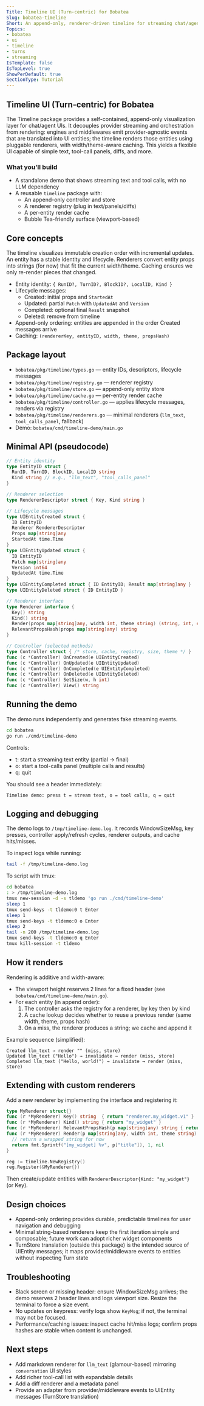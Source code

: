 ```yaml
---
Title: Timeline UI (Turn-centric) for Bobatea
Slug: bobatea-timeline
Short: An append-only, renderer-driven timeline for streaming chat/agent UIs
Topics:
- bobatea
- ui
- timeline
- turns
- streaming
IsTemplate: false
IsTopLevel: true
ShowPerDefault: true
SectionType: Tutorial
---
```


## Timeline UI (Turn-centric) for Bobatea

The Timeline package provides a self-contained, append-only visualization layer for chat/agent UIs. It decouples provider streaming and orchestration from rendering: engines and middlewares emit provider-agnostic events that are translated into UI entities; the timeline renders those entities using pluggable renderers, with width/theme-aware caching. This yields a flexible UI capable of simple text, tool-call panels, diffs, and more.

### What you’ll build

- A standalone demo that shows streaming text and tool calls, with no LLM dependency
- A reusable `timeline` package with:
  - An append-only controller and store
  - A renderer registry (plug in text/panels/diffs)
  - A per-entity render cache
  - Bubble Tea-friendly surface (viewport-based)

## Core concepts

The timeline visualizes immutable creation order with incremental updates. An entity has a stable identity and lifecycle. Renderers convert entity props into strings (for now) that fit the current width/theme. Caching ensures we only re-render pieces that changed.

- Entity identity: `{ RunID?, TurnID?, BlockID?, LocalID, Kind }`
- Lifecycle messages:
  - Created: initial props and `StartedAt`
  - Updated: partial `Patch` with `UpdatedAt` and `Version`
  - Completed: optional final `Result` snapshot
  - Deleted: remove from timeline
- Append-only ordering: entities are appended in the order Created messages arrive
- Caching: `(rendererKey, entityID, width, theme, propsHash)`

## Package layout

- `bobatea/pkg/timeline/types.go` — entity IDs, descriptors, lifecycle messages
- `bobatea/pkg/timeline/registry.go` — renderer registry
- `bobatea/pkg/timeline/store.go` — append-only entity store
- `bobatea/pkg/timeline/cache.go` — per-entity render cache
- `bobatea/pkg/timeline/controller.go` — applies lifecycle messages, renders via registry
- `bobatea/pkg/timeline/renderers.go` — minimal renderers (`llm_text`, `tool_calls_panel`, fallback)
- Demo: `bobatea/cmd/timeline-demo/main.go`

## Minimal API (pseudocode)

```go
// Entity identity
type EntityID struct {
  RunID, TurnID, BlockID, LocalID string
  Kind string // e.g., "llm_text", "tool_calls_panel"
}

// Renderer selection
type RendererDescriptor struct { Key, Kind string }

// Lifecycle messages
type UIEntityCreated struct {
  ID EntityID
  Renderer RendererDescriptor
  Props map[string]any
  StartedAt time.Time
}
type UIEntityUpdated struct {
  ID EntityID
  Patch map[string]any
  Version int64
  UpdatedAt time.Time
}
type UIEntityCompleted struct { ID EntityID; Result map[string]any }
type UIEntityDeleted struct { ID EntityID }

// Renderer interface
type Renderer interface {
  Key() string
  Kind() string
  Render(props map[string]any, width int, theme string) (string, int, error)
  RelevantPropsHash(props map[string]any) string
}

// Controller (selected methods)
type Controller struct { /* store, cache, registry, size, theme */ }
func (c *Controller) OnCreated(e UIEntityCreated)
func (c *Controller) OnUpdated(e UIEntityUpdated)
func (c *Controller) OnCompleted(e UIEntityCompleted)
func (c *Controller) OnDeleted(e UIEntityDeleted)
func (c *Controller) SetSize(w, h int)
func (c *Controller) View() string
```

## Running the demo

The demo runs independently and generates fake streaming events.

```bash
cd bobatea
go run ./cmd/timeline-demo
```

Controls:
- t: start a streaming text entity (partial → final)
- o: start a tool-calls panel (multiple calls and results)
- q: quit

You should see a header immediately:

```
Timeline demo: press t = stream text, o = tool calls, q = quit
```

## Logging and debugging

The demo logs to `/tmp/timeline-demo.log`. It records WindowSizeMsg, key presses, controller apply/refresh cycles, renderer outputs, and cache hits/misses.

To inspect logs while running:

```bash
tail -f /tmp/timeline-demo.log
```

To script with tmux:

```bash
cd bobatea
: > /tmp/timeline-demo.log
tmux new-session -d -s tldemo 'go run ./cmd/timeline-demo'
sleep 1
tmux send-keys -t tldemo:0 t Enter
sleep 1
tmux send-keys -t tldemo:0 o Enter
sleep 2
tail -n 200 /tmp/timeline-demo.log
tmux send-keys -t tldemo:0 q Enter
tmux kill-session -t tldemo
```

## How it renders

Rendering is additive and width-aware:

- The viewport height reserves 2 lines for a fixed header (see `bobatea/cmd/timeline-demo/main.go`).
- For each entity (in append order):
  1) The controller asks the registry for a renderer, by key then by kind
  2) A cache lookup decides whether to reuse a previous render (same width, theme, props hash)
  3) On a miss, the renderer produces a string; we cache and append it

Example sequence (simplified):

```text
Created llm_text → render "" (miss, store)
Updated llm_text ("Hello") → invalidate → render (miss, store)
Completed llm_text ("Hello, world!") → invalidate → render (miss, store)
```

## Extending with custom renderers

Add a new renderer by implementing the interface and registering it:

```go
type MyRenderer struct{}
func (r *MyRenderer) Key() string  { return "renderer.my_widget.v1" }
func (r *MyRenderer) Kind() string { return "my_widget" }
func (r *MyRenderer) RelevantPropsHash(p map[string]any) string { return hashOf(p) }
func (r *MyRenderer) Render(p map[string]any, width int, theme string) (string, int, error) {
  // return a wrapped string for now
  return fmt.Sprintf("[my_widget] %v", p["title"]), 1, nil
}

reg := timeline.NewRegistry()
reg.Register(&MyRenderer{})
```

Then create/update entities with `RendererDescriptor{Kind: "my_widget"}` (or Key).

## Design choices

- Append-only ordering provides durable, predictable timelines for user navigation and debugging
- Minimal string-based renderers keep the first iteration simple and composable; future work can adopt richer widget components
- TurnStore translation (outside this package) is the intended source of UIEntity messages; it maps provider/middleware events to entities without inspecting Turn state

## Troubleshooting

- Black screen or missing header: ensure WindowSizeMsg arrives; the demo reserves 2 header lines and logs viewport size. Resize the terminal to force a size event.
- No updates on keypress: verify logs show `KeyMsg`; if not, the terminal may not be focused.
- Performance/caching issues: inspect cache hit/miss logs; confirm props hashes are stable when content is unchanged.

## Next steps

- Add markdown renderer for `llm_text` (glamour-based) mirroring `conversation` UI styles
- Add richer tool-call list with expandable details
- Add a diff renderer and a metadata panel
- Provide an adapter from provider/middleware events to UIEntity messages (TurnStore translation)


